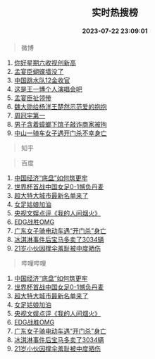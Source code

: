 <div align="center"><h2>实时热搜榜</h2><h4>2023-07-22 23:09:01</h4></div>

> 微博  

1. [你好星期六收视创新高](https://s.weibo.com/weibo?q=%23%E4%BD%A0%E5%A5%BD%E6%98%9F%E6%9C%9F%E5%85%AD%E6%94%B6%E8%A7%86%E5%88%9B%E6%96%B0%E9%AB%98%23&t=31&band_rank=1&Refer=top)<br />
2. [孟宴臣蝴蝶墙没了](https://s.weibo.com/weibo?q=%23%E5%AD%9F%E5%AE%B4%E8%87%A3%E8%9D%B4%E8%9D%B6%E5%A2%99%E6%B2%A1%E4%BA%86%23&t=31&band_rank=2&Refer=top)<br />
3. [中国跳水队12金收官](https://s.weibo.com/weibo?q=%23%E4%B8%AD%E5%9B%BD%E8%B7%B3%E6%B0%B4%E9%98%9F12%E9%87%91%E6%94%B6%E5%AE%98%23&t=31&band_rank=3&Refer=top)<br />
4. [这是王一博个人演唱会吧](https://s.weibo.com/weibo?q=%23%E8%BF%99%E6%98%AF%E7%8E%8B%E4%B8%80%E5%8D%9A%E4%B8%AA%E4%BA%BA%E6%BC%94%E5%94%B1%E4%BC%9A%E5%90%A7%23&t=31&band_rank=4&Refer=top)<br />
5. [孟宴臣扯领带](https://s.weibo.com/weibo?q=%23%E5%AD%9F%E5%AE%B4%E8%87%A3%E6%89%AF%E9%A2%86%E5%B8%A6%23&t=31&band_rank=5&Refer=top)<br />
6. [魏大勋给杨洋王楚然示范爱的抱抱](https://s.weibo.com/weibo?q=%23%E9%AD%8F%E5%A4%A7%E5%8B%8B%E7%BB%99%E6%9D%A8%E6%B4%8B%E7%8E%8B%E6%A5%9A%E7%84%B6%E7%A4%BA%E8%8C%83%E7%88%B1%E7%9A%84%E6%8A%B1%E6%8A%B1%23&t=31&band_rank=6&Refer=top)<br />
7. [周冠宇第一](https://s.weibo.com/weibo?q=%E5%91%A8%E5%86%A0%E5%AE%87%E7%AC%AC%E4%B8%80&t=31&band_rank=7&Refer=top)<br />
8. [男子含着蟑螂下馆子敲诈商家被拘](https://s.weibo.com/weibo?q=%23%E7%94%B7%E5%AD%90%E5%90%AB%E7%9D%80%E8%9F%91%E8%9E%82%E4%B8%8B%E9%A6%86%E5%AD%90%E6%95%B2%E8%AF%88%E5%95%86%E5%AE%B6%E8%A2%AB%E6%8B%98%23&t=31&band_rank=8&Refer=top)<br />
9. [中山一骑车女子遇开门杀不幸身亡](https://s.weibo.com/weibo?q=%23%E4%B8%AD%E5%B1%B1%E4%B8%80%E9%AA%91%E8%BD%A6%E5%A5%B3%E5%AD%90%E9%81%87%E5%BC%80%E9%97%A8%E6%9D%80%E4%B8%8D%E5%B9%B8%E8%BA%AB%E4%BA%A1%23&t=31&band_rank=9&Refer=top)<br />

> 知乎  


> 百度  

1. [中国经济“底盘”如何筑更牢](https://www.baidu.com/s?wd=%E4%B8%AD%E5%9B%BD%E7%BB%8F%E6%B5%8E%E2%80%9C%E5%BA%95%E7%9B%98%E2%80%9D%E5%A6%82%E4%BD%95%E7%AD%91%E6%9B%B4%E7%89%A2&sa=fyb_news&rsv_dl=fyb_news)<br />
2. [世界杯首战中国女足0-1憾负丹麦](https://www.baidu.com/s?wd=%E4%B8%96%E7%95%8C%E6%9D%AF%E9%A6%96%E6%88%98%E4%B8%AD%E5%9B%BD%E5%A5%B3%E8%B6%B30-1%E6%86%BE%E8%B4%9F%E4%B8%B9%E9%BA%A6&sa=fyb_news&rsv_dl=fyb_news)<br />
3. [超大特大城市最新名单来了](https://www.baidu.com/s?wd=%E8%B6%85%E5%A4%A7%E7%89%B9%E5%A4%A7%E5%9F%8E%E5%B8%82%E6%9C%80%E6%96%B0%E5%90%8D%E5%8D%95%E6%9D%A5%E4%BA%86&sa=fyb_news&rsv_dl=fyb_news)<br />
4. [女足姑娘加油](https://www.baidu.com/s?wd=%E5%A5%B3%E8%B6%B3%E5%A7%91%E5%A8%98%E5%8A%A0%E6%B2%B9&sa=fyb_news&rsv_dl=fyb_news)<br />
5. [央视文娱点评《我的人间烟火》](https://www.baidu.com/s?wd=%E5%A4%AE%E8%A7%86%E6%96%87%E5%A8%B1%E7%82%B9%E8%AF%84%E3%80%8A%E6%88%91%E7%9A%84%E4%BA%BA%E9%97%B4%E7%83%9F%E7%81%AB%E3%80%8B&sa=fyb_news&rsv_dl=fyb_news)<br />
6. [EDG战胜OMG](https://www.baidu.com/s?wd=EDG%E6%88%98%E8%83%9COMG&sa=fyb_news&rsv_dl=fyb_news)<br />
7. [广东女子骑电动车遇“开门杀”身亡](https://www.baidu.com/s?wd=%E5%B9%BF%E4%B8%9C%E5%A5%B3%E5%AD%90%E9%AA%91%E7%94%B5%E5%8A%A8%E8%BD%A6%E9%81%87%E2%80%9C%E5%BC%80%E9%97%A8%E6%9D%80%E2%80%9D%E8%BA%AB%E4%BA%A1&sa=fyb_news&rsv_dl=fyb_news)<br />
8. [冰淇淋事件后宝马多卖了3034辆](https://www.baidu.com/s?wd=%E5%86%B0%E6%B7%87%E6%B7%8B%E4%BA%8B%E4%BB%B6%E5%90%8E%E5%AE%9D%E9%A9%AC%E5%A4%9A%E5%8D%96%E4%BA%863034%E8%BE%86&sa=fyb_news&rsv_dl=fyb_news)<br />
9. [21岁小伙因撑伞羞耻被中度晒伤](https://www.baidu.com/s?wd=21%E5%B2%81%E5%B0%8F%E4%BC%99%E5%9B%A0%E6%92%91%E4%BC%9E%E7%BE%9E%E8%80%BB%E8%A2%AB%E4%B8%AD%E5%BA%A6%E6%99%92%E4%BC%A4&sa=fyb_news&rsv_dl=fyb_news)<br />

> 哔哩哔哩  

1. [中国经济“底盘”如何筑更牢](https://www.baidu.com/s?wd=%E4%B8%AD%E5%9B%BD%E7%BB%8F%E6%B5%8E%E2%80%9C%E5%BA%95%E7%9B%98%E2%80%9D%E5%A6%82%E4%BD%95%E7%AD%91%E6%9B%B4%E7%89%A2&sa=fyb_news&rsv_dl=fyb_news)<br />
2. [世界杯首战中国女足0-1憾负丹麦](https://www.baidu.com/s?wd=%E4%B8%96%E7%95%8C%E6%9D%AF%E9%A6%96%E6%88%98%E4%B8%AD%E5%9B%BD%E5%A5%B3%E8%B6%B30-1%E6%86%BE%E8%B4%9F%E4%B8%B9%E9%BA%A6&sa=fyb_news&rsv_dl=fyb_news)<br />
3. [超大特大城市最新名单来了](https://www.baidu.com/s?wd=%E8%B6%85%E5%A4%A7%E7%89%B9%E5%A4%A7%E5%9F%8E%E5%B8%82%E6%9C%80%E6%96%B0%E5%90%8D%E5%8D%95%E6%9D%A5%E4%BA%86&sa=fyb_news&rsv_dl=fyb_news)<br />
4. [女足姑娘加油](https://www.baidu.com/s?wd=%E5%A5%B3%E8%B6%B3%E5%A7%91%E5%A8%98%E5%8A%A0%E6%B2%B9&sa=fyb_news&rsv_dl=fyb_news)<br />
5. [央视文娱点评《我的人间烟火》](https://www.baidu.com/s?wd=%E5%A4%AE%E8%A7%86%E6%96%87%E5%A8%B1%E7%82%B9%E8%AF%84%E3%80%8A%E6%88%91%E7%9A%84%E4%BA%BA%E9%97%B4%E7%83%9F%E7%81%AB%E3%80%8B&sa=fyb_news&rsv_dl=fyb_news)<br />
6. [EDG战胜OMG](https://www.baidu.com/s?wd=EDG%E6%88%98%E8%83%9COMG&sa=fyb_news&rsv_dl=fyb_news)<br />
7. [广东女子骑电动车遇“开门杀”身亡](https://www.baidu.com/s?wd=%E5%B9%BF%E4%B8%9C%E5%A5%B3%E5%AD%90%E9%AA%91%E7%94%B5%E5%8A%A8%E8%BD%A6%E9%81%87%E2%80%9C%E5%BC%80%E9%97%A8%E6%9D%80%E2%80%9D%E8%BA%AB%E4%BA%A1&sa=fyb_news&rsv_dl=fyb_news)<br />
8. [冰淇淋事件后宝马多卖了3034辆](https://www.baidu.com/s?wd=%E5%86%B0%E6%B7%87%E6%B7%8B%E4%BA%8B%E4%BB%B6%E5%90%8E%E5%AE%9D%E9%A9%AC%E5%A4%9A%E5%8D%96%E4%BA%863034%E8%BE%86&sa=fyb_news&rsv_dl=fyb_news)<br />
9. [21岁小伙因撑伞羞耻被中度晒伤](https://www.baidu.com/s?wd=21%E5%B2%81%E5%B0%8F%E4%BC%99%E5%9B%A0%E6%92%91%E4%BC%9E%E7%BE%9E%E8%80%BB%E8%A2%AB%E4%B8%AD%E5%BA%A6%E6%99%92%E4%BC%A4&sa=fyb_news&rsv_dl=fyb_news)<br />
